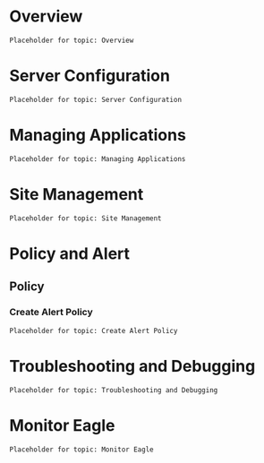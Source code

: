 # Overview
`Placeholder for topic: Overview`

# Server Configuration
`Placeholder for topic: Server Configuration`

# Managing Applications
`Placeholder for topic: Managing Applications`

# Site Management
`Placeholder for topic: Site Management`

# Policy and Alert

## Policy

### Create Alert Policy
`Placeholder for topic: Create Alert Policy`

# Troubleshooting and Debugging
`Placeholder for topic: Troubleshooting and Debugging`

# Monitor Eagle
`Placeholder for topic: Monitor Eagle`